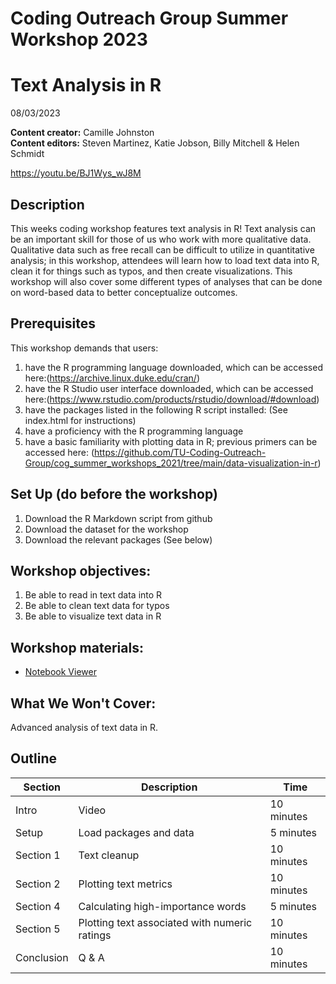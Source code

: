 # Coding Outreach Group Summer Workshop 2023
# Text Analysis in R
08/03/2023

__**Content creator:**__ Camille Johnston \
__**Content editors:**__ Steven Martinez, Katie Jobson, Billy Mitchell & Helen Schmidt

https://youtu.be/BJ1Wys_wJ8M

## Description
This weeks coding workshop features text analysis in R! Text analysis can be an important skill for those of us who work with more qualitative data. Qualitative data such as free recall can be difficult to utilize in quantitative analysis; in this workshop, attendees will learn how to load text data into R, clean it for things such as typos, and then create visualizations. This workshop will also cover some different types of analyses that can be done on word-based data to better conceptualize outcomes.  

## Prerequisites
This workshop demands that users:
1. have the R programming language downloaded, which can be accessed here:(https://archive.linux.duke.edu/cran/)
2. have the R Studio user interface downloaded, which can be accessed here:(https://www.rstudio.com/products/rstudio/download/#download)
3. have the packages listed in the following R script installed: (See index.html for instructions)
4. have a proficiency with the R programming language
5. have a basic familiarity with plotting data in R; previous primers can be accessed here: (https://github.com/TU-Coding-Outreach-Group/cog_summer_workshops_2021/tree/main/data-visualization-in-r) 

## Set Up (do before the workshop)
1. Download the R Markdown script from github
2. Download the dataset for the workshop
3. Download the relevant packages (See below)
    
## Workshop objectives:
1. Be able to read in text data into R
2. Be able to clean text data for typos
3. Be able to visualize text data in R

## Workshop materials:
- [Notebook Viewer](https://tu-coding-outreach-group.github.io/cog_summer_workshops_2023/text_analysis/index.html)

## What We Won't Cover:
Advanced analysis of text data in R.

## Outline
| Section | Description | Time |
| --- | --- | --- |
| Intro | Video | 10 minutes |
| Setup | Load packages and data | 5 minutes |
| Section 1 | Text cleanup | 10 minutes |
| Section 2 | Plotting text metrics| 10 minutes |
| Section 4 | Calculating high-importance words | 5 minutes |
| Section 5 | Plotting text associated with numeric ratings | 10 minutes |
| Conclusion |  Q & A | 10 minutes |
